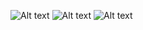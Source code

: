 ![Alt text](https://i.snipboard.io/BA1k5x.jpg "Optional title")
![Alt text](https://i.snipboard.io/mQoKR5.jpg "Optional title")
![Alt text](https://i.snipboard.io/TYmk0J.jpg "Optional title")
